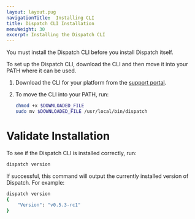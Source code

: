 ```yaml
---
layout: layout.pug
navigationTitle:  Installing CLI
title: Dispatch CLI Installation
menuWeight: 30
excerpt: Installing the Dispatch CLI
---
```

You must install the Dispatch CLI before you install Dispatch itself.

To set up the Dispatch CLI, download the CLI and then move it into your PATH where it can be used.

1. Download the CLI for your platform from the [support portal](https://support.d2iq.com/s/entitlement-based-product-downloads).
1. To move the CLI into your PATH, run:

    ```bash
    chmod +x $DOWNLOADED_FILE
    sudo mv $DOWNLOADED_FILE /usr/local/bin/dispatch
    ```

# Validate Installation

To see if the Dispatch CLI is installed correctly, run:

```bash
dispatch version
```

If successful, this command will output the currently installed version of Dispatch. For example:

```bash
dispatch version
{
    "Version": "v0.5.3-rc1"
}
```